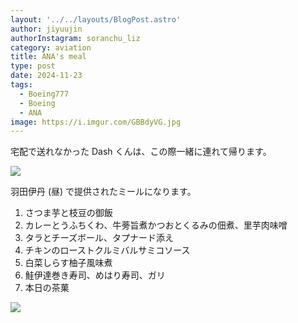 ```yaml
---
layout: '../../layouts/BlogPost.astro'
author: jiyuujin
authorInstagram: soranchu_liz
category: aviation
title: ANA's meal
type: post
date: 2024-11-23
tags:
  - Boeing777
  - Boeing
  - ANA
image: https://i.imgur.com/GBBdyVG.jpg
---
```


宅配で送れなかった Dash くんは、この際一緒に連れて帰ります。

![](/assets/img/20241123/dash.JPG)

羽田伊丹 (昼) で提供されたミールになります。

1. さつま芋と枝豆の御飯
2. カレーとうふちくわ、牛蒡旨煮かつおとくるみの佃煮、里芋肉味噌
3. タラとチーズボール、タプナード添え
4. チキンのローストクルミバルサミコソース
5. 白菜しらす柚子風味煮
6. 鮭伊達巻き寿司、めはり寿司、ガリ
7. 本日の茶菓

![](/assets/img/20241123/kinaishoku.JPG)
